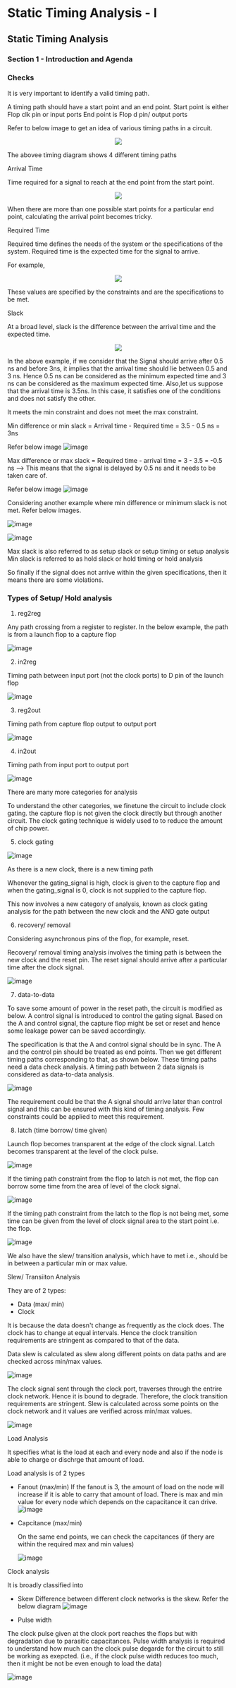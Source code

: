 # Static Timing Analysis - I

## Static Timing Analysis

###  Section 1 - Introduction and Agenda

### Checks

It is very important to identify a valid timing path.

A timing path should have a start point and an end point.
Start point is either Flop clk pin or input ports
End point is Flop d pin/ output ports

Refer to below image to get an idea of various timing paths in a circuit.

<p align='center'>
<img src='https://user-images.githubusercontent.com/110677094/190868925-005d6e45-11a2-4312-b4e0-a9da9f58262f.png'/>
</p>

The abovee timing diagram shows 4 different timing paths


Arrival Time

Time required for a signal to reach at the end point from the start point.

<p align='center'>
<img src='https://user-images.githubusercontent.com/110677094/190869215-f4e9848f-7957-4422-b2cd-ca50209666f1.png' />
</p>
When there are more than one possible start points for a particular end point, calculating the arrival point becomes tricky.

Required Time

Required time defines the needs of the system or the specifications of the system.
Required time is the expected time for the signal to arrive.

For example,

<p  align='center'>
<img src='https://user-images.githubusercontent.com/110677094/190869331-7b0bfbab-54c6-4bf6-9e9c-ee9e5cc31346.png'/>
</p>

These values are specified by the constraints and are the specifications to be met.

Slack

At a broad level, slack is the difference between the arrival time and the expected time.

<p align='center'>
<img src='https://user-images.githubusercontent.com/110677094/190869410-4cd8be29-c27a-4983-9ac7-9ba751befb5f.png'/>
</p>

In the above example, if we consider that the Signal should arrive after 0.5 ns and before 3ns, it implies that the arrival time should lie between 0.5 and 3 ns. Hence 0.5 ns can be considered as the minimum expected time and 3 ns can be considered as the maximum expected time. Also,let us suppose that the arrival time is 3.5ns.
In this case, it satisfies one of the conditions and does not satisfy the other.

It meets the min constraint and does not meet the max constraint.

Min difference or min slack = Arrival time - Required time = 3.5 - 0.5 ns = 3ns

Refer below image
![image](https://user-images.githubusercontent.com/110677094/190869634-f4a8305f-7e96-469e-b3a5-c780616b8d0a.png)

Max difference or max slack = Required time - arrival time = 3 - 3.5 = -0.5 ns  --> This means that the signal is delayed by 0.5 ns and it needs to be taken care of.

Refer below image
![image](https://user-images.githubusercontent.com/110677094/190869648-ad01de85-9ba8-4978-873e-7dd149bc61a4.png)

Considering another example where min difference or minimum slack is not met. Refer below images.

![image](https://user-images.githubusercontent.com/110677094/190869700-0c68cbf2-d5d1-4079-8502-25a23d0b79ef.png)

![image](https://user-images.githubusercontent.com/110677094/190869704-cfc13f54-189f-4f75-8082-1e10a303652a.png)


Max slack is also referred to as setup slack or setup timing or setup analysis
Min slack is referred to as hold slack or hold timing or hold analysis

So finally if the signal does not arrive within the given specifications, then it means there are some violations.

### Types of Setup/ Hold analysis

1. reg2reg

Any path crossing from a register to register. In the below example, the path is from a launch flop to a capture flop

![image](https://user-images.githubusercontent.com/110677094/190869893-314ac95c-ec3c-4bfd-a161-bd2ae1b257d4.png)


2. in2reg

Timing path between input port (not the clock ports) to D pin of the launch flop

![image](https://user-images.githubusercontent.com/110677094/190869943-da7b6cf8-3c40-4d88-b193-b3dec52a2031.png)

3. reg2out

Timing path from capture flop output to output port

![image](https://user-images.githubusercontent.com/110677094/190869981-2fcf3bd4-2352-434b-93b3-f1218afb00e0.png)


4. in2out

Timing path from input port to output port

![image](https://user-images.githubusercontent.com/110677094/190869995-cd04e5dc-c8a7-4386-bbe3-6d86a866d6c5.png)

There are many more categories for analysis

To understand the other categories, we finetune the circuit to include clock gating. the capture flop is not given the clock directly but through another circuit. The clock gating technique is widely used to to reduce the amount of chip power.

5. clock gating 

![image](https://user-images.githubusercontent.com/110677094/190870288-3c8a511b-7d35-4168-b2fb-1a72a32619b9.png)

As there is a new clock, there is a new timing path

Whenever the gating_signal is high, clock is given to the capture flop and when the gating_signal is 0, clock is not supplied to the capture flop.

This now involves a new category of analysis, known as clock gating analysis for the path between the new clock and the AND gate output

6. recovery/ removal

Considering asynchronous pins of the flop, for example, reset.

Recovery/ removal timing analysis involves the timing path is between the new clock and the reset pin. The reset signal should arrive after a particular time after the clock signal.

![image](https://user-images.githubusercontent.com/110677094/190870428-50578310-7d5f-4d4b-945f-ca2e7c604a49.png)

7. data-to-data

To save some amount of power in the reset path, the circuit is modified as below. A control signal is introduced to control the gating signal. Based on the A and control signal, the capture flop might be set or reset and hence some leakage power can be saved accordingly.

The specification is that the A and control signal should be in sync. The  A and the control pin should be treated as end points. Then we get different timing paths corresponding to that, as shown below. These timing paths need a data check analysis. A timing path between 2 data signals is considered as data-to-data analysis.

![image](https://user-images.githubusercontent.com/110677094/190870619-074bb265-b316-4fed-92db-6bcfd82ed261.png)

The requirement could be that the A signal should arrive later than control signal and this can be ensured with this kind of timing analysis. Few constraints could be applied to meet this requirement.

8. latch (time borrow/ time given)

Launch flop becomes transparent at the edge of the clock signal.
Latch becomes transparent at the level of the clock pulse.

![image](https://user-images.githubusercontent.com/110677094/190871000-bc4fd1e2-b97d-4bd4-a9c4-5a6ce8e25539.png)

If the timing path constraint from the flop to latch is not met, the flop can borrow some time from the area of level of the clock signal.

![image](https://user-images.githubusercontent.com/110677094/190871012-9b920580-cc03-4ae1-b37a-1550c33673c4.png)


If the timing path constraint from the latch to the flop is not being met, some time can be given from the level of clock signal area to the start point i.e. the flop. 

![image](https://user-images.githubusercontent.com/110677094/190871025-c7ef2fa4-d4e6-4d63-ac65-be01de74444a.png)

We also have the slew/ transition analysis, which have to met i.e., should be in between a particular min or max value.

Slew/ Transiiton Analysis

They are of 2 types:
- Data (max/ min)
- Clock

It is because the data doesn't change as frequently as the clock does. The clock has to change at equal intervals. Hence the clock transition requirements are stringent as compared to that of the data.

Data slew is calculated as slew along different points on data paths and are checked across min/max values.

![image](https://user-images.githubusercontent.com/110677094/190871424-b7e8446d-9f86-47eb-9b1c-e56c54f5208e.png)

The clock signal sent through the clock port, traverses through the entrire clock network. Hence it is bound to degrade. Therefore, the clock transition requirements are stringent.
Slew is calculated across some points on the clock network and it values are verified across min/max values.

![image](https://user-images.githubusercontent.com/110677094/190871413-e108291e-33d7-45f6-b106-13683202d412.png)


Load Analysis

It specifies what is the load at each and every node and also if the node is able to charge or dischrge that amount of load.

Load analysis is of 2 types
- Fanout (max/min)
    If the fanout is 3, the amount of load on the node will increase if it is able to carry that amount of load. There is max and min value for every node which depends on the capacitance it can drive.
    ![image](https://user-images.githubusercontent.com/110677094/190871607-59c25d20-37fe-4ce9-b187-341ec570d92a.png)

- Capcitance (max/min)

    On the same end points, we can check the capcitances (if thery are within the required max and min values)
    
    ![image](https://user-images.githubusercontent.com/110677094/190871636-522440d8-3a71-4514-bdf2-6cd820b9c18b.png)

Clock analysis

It is broadly classified into

- Skew
Difference between different clock networks is the skew. Refer the below diagram
![image](https://user-images.githubusercontent.com/110677094/190871709-41807d7c-c262-4e8f-bd20-b385c4b52202.png)

- Pulse width

The clock pulse given at the clock port reaches the flops but with degradation due to parasitic capacitances. Pulse width analysis is required to understand how much can the clock pulse degarde for the circuit to still be working as exepcted. (i.e., if the clock pulse width reduces too much, then it might be not be even enough to load the data)

![image](https://user-images.githubusercontent.com/110677094/190871760-ad59ed25-2534-46ea-a01a-c87edda19747.png)
